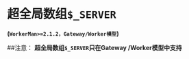 # 超全局数组```$_SERVER```
**(```WorkerMan>=2.1.2，Gateway/Worker模型```)**

##注意：
**超全局数组```$_SERVER```只在Gateway /Worker模型中支持**

